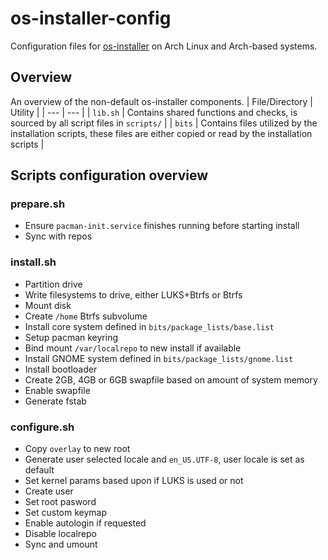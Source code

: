 # os-installer-config
Configuration files for [os-installer](https://gitlab.gnome.org/p3732/os-installer) on Arch Linux and Arch-based systems.

## Overview
An overview of the non-default os-installer components.
| File/Directory | Utility |
| --- | --- |
| `lib.sh` | Contains shared functions and checks, is sourced by all script files in `scripts/` |
| `bits` | Contains files utilized by the installation scripts, these files are either copied or read by the installation scripts |

## Scripts configuration overview
### prepare.sh
- Ensure `pacman-init.service` finishes running before starting install
- Sync with repos

### install.sh
- Partition drive
- Write filesystems to drive, either LUKS+Btrfs or Btrfs
- Mount disk
- Create `/home` Btrfs subvolume
- Install core system defined in `bits/package_lists/base.list`
- Setup pacman keyring
- Bind mount `/var/localrepo` to new install if available
- Install GNOME system defined in `bits/package_lists/gnome.list`
- Install bootloader
- Create 2GB, 4GB or 6GB swapfile based on amount of system memory
- Enable swapfile
- Generate fstab

### configure.sh
- Copy `overlay` to new root
- Generate user selected locale and `en_US.UTF-8`, user locale is set as default
- Set kernel params based upon if LUKS is used or not
- Create user
- Set root pasword
- Set custom keymap
- Enable autologin if requested
- Disable localrepo
- Sync and umount
